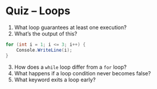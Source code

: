 # Quiz – Loops

1. What loop guarantees at least one execution?
2. What’s the output of this?
```csharp
for (int i = 1; i <= 3; i++) {
    Console.WriteLine(i);
}
```
3. How does a `while` loop differ from a `for` loop?
4. What happens if a loop condition never becomes false?
5. What keyword exits a loop early?
